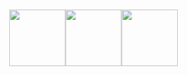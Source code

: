<body>
 <div>
  <h1 align="center">
<img src="https://i.imgur.com/8CFqou8.gif" height="100"/><img src="https://i.imgur.com/SjdzqT0.gif" height="100"/><img src="https://i.imgur.com/RoZP4F2.gif" height="100"/>
       </h1>
    </div>
 <div> 
 </div>
</body>
